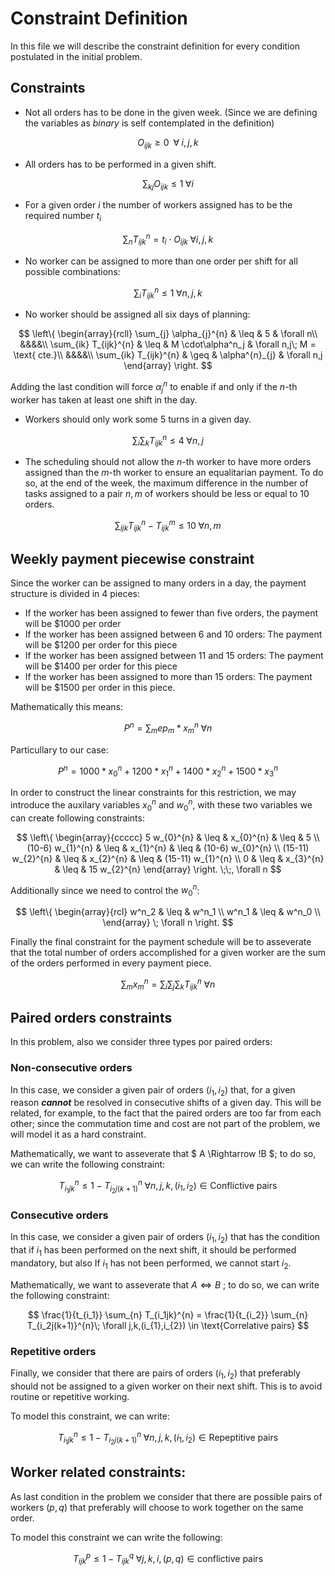 # Constraint Definition

In this file we will describe the constraint definition for every condition postulated in the initial
problem.

## Constraints


- Not all orders has to be done in the given week. (Since we are defining the variables
as _binary_ is self contemplated in the definition)

$$
    O_{ijk} \geq 0\;\;\forall\; i,j,k
$$

- All orders has to be performed in a given shift.

 $$
    \sum_{kj} O_{ijk} \leq 1 \;\forall i
 $$

- For a given order $i$ the number of workers assigned has to be the required
number $t_i$

 $$
    \sum_{n} T_{ijk}^{n} = t_i \cdot O_{ijk} \; \forall i,j,k
 $$


- No worker can be assigned to more than one order per shift for all possible combinations:

$$
\sum_i T_{ijk}^{n} \leq 1 \;\forall n,j,k
$$

- No worker should be assigned all six days of planning:


 $$
    \left\{
        \begin{array}{rcll}
            \sum_{j} \alpha_{j}^{n} & \leq & 5 & \forall n\\
            &&&&\\
            \sum_{ik} T_{ijk}^{n} & \leq & M \cdot\alpha^n_j  & \forall n,j\; M = \text{ cte.}\\
            &&&&\\
            \sum_{ik} T_{ijk}^{n} & \geq & \alpha^{n}_{j} & \forall n,j
        \end{array}
    \right.
 $$

Adding the last condition will force $\alpha^n_j$ to enable if and only if
the $n$-th worker has taken at least one shift in the day.

- Workers should only work some 5 turns in a given day.

$$
    \sum_i \sum_k T^{n}_{ijk}  \leq 4\;\forall n,j
$$

- The scheduling should not allow the $n$-th worker to have more orders assigned
than the $m$-th worker to ensure an equalitarian payment. To do so, at the end of
the week, the maximum difference in the number of tasks assigned to a pair $n,m$ of
workers should be less or equal to 10 orders.

$$
    \sum_{ijk} T_{ijk}^{n} - T^{m}_{ijk} \leq 10 \; \forall n,m
$$

## Weekly payment piecewise constraint

Since the worker can be assigned to many orders in a day, the payment structure is
divided in 4 pieces:

- If the worker has been assigned to fewer than five orders, the payment will be $1000 per order
- If the worker has been assigned between 6 and 10 orders:
The payment will be $1200 per order for this piece
- If the worker has been assigned between 11 and 15 orders: 
The payment will be $1400 per order for this piece
- If the worker has been assigned to more than 15 orders: 
The payment will be $1500 per order in this piece.

Mathematically this means:

$$
P^{n} = \sum_{m} ep_{m}*x^n_m \; \forall n
$$

Particullary to our case:

$$
P^{n} = 1000*x^n_0 + 1200 * x^n_1 + 1400 * x^n_2 + 1500 * x^n_3
$$

In order to construct the linear constraints for this restriction, we may
introduce the auxilary variables $x^{n}_{0}$ and $w^{n}_{0}$, with these two variables we can
create following constraints:

$$
    \left\{
       \begin{array}{ccccc}
            5 w_{0}^{n} & \leq & x_{0}^{n} & \leq &  5 \\
            (10-6) w_{1}^{n} & \leq & x_{1}^{n} & \leq &  (10-6) w_{0}^{n} \\
            (15-11) w_{2}^{n} & \leq & x_{2}^{n} & \leq &  (15-11) w_{1}^{n} \\
            0 & \leq & x_{3}^{n} & \leq &  15 w_{2}^{n}
        \end{array}
    \right.
    \;\;, \forall n
$$

Additionally since we need to control the $w^{n}_{0}$:

$$
    \left\{
        \begin{array}{rcl}
            w^n_2 & \leq & w^n_1 \\
            w^n_1 & \leq & w^n_0 \\
        \end{array} \; \forall n
    \right.
$$

Finally the final constraint for the payment schedule will be to asseverate
that the total number of orders accomplished for a given worker are the sum
of the orders performed in every payment piece.

$$
\sum_m x^n_m = \sum_{i}\sum_{j}\sum_{k} T^{n}_{ijk} \; \forall n
$$

## Paired orders constraints

In this problem, also we consider three types por paired orders:

### Non-consecutive orders

In this case, we consider a given pair of orders $(i_{1},i_{2})$ that, for a given
reason ***cannot*** be resolved in consecutive shifts of a given day. This will be
related, for example, to the fact that the paired orders are too far from each other; since the
commutation time and cost are not part of the problem, we will model it as a hard constraint.

Mathematically, we want to asseverate that $ A \Rightarrow !B $; to do so, we can write
the following constraint:

$$
    T_{i_1jk}^{n} \leq 1 - T_{i_2j(k+1)}^{n}\; \forall n,j,k,(i_{1},i_{2}) \in \text{Conflictive pairs}
$$


### Consecutive orders

In this case, we consider a given pair of orders $(i_{1},i_{2})$ that has the condition that
if $i_1$ has been performed on the next shift, it should be performed mandatory, but also
If $i_1$ has not been performed, we cannot start $i_2$.

Mathematically, we want to asseverate that $A \Leftrightarrow B$ ; to do so, we can write
the following constraint:

$$
\frac{1}{t_{i_1}} \sum_{n} T_{i_1jk}^{n} = \frac{1}{t_{i_2}} \sum_{n} T_{i_2j(k+1)}^{n}\; \forall j,k,(i_{1},i_{2}) \in \text{Correlative pairs}
$$

### Repetitive orders

Finally, we consider that there are pairs of orders $(i_1,i_2)$ that preferably should
not be assigned to a given worker on their next shift. This is to avoid routine or repetitive
working.

To model this constraint, we can write:

$$
     T_{i_1jk}^{n} \leq 1 - T_{i_2j(k+1)}^{n}\; \forall n,j,k,(i_{1},i_{2}) \in \text{Repeptitive pairs}
$$

## Worker related constraints:

As last condition in the problem we consider that there are possible pairs of workers $(p,q)$ that
preferably will choose to work together on the same order.

To model this constraint we can write the following:

$$
    T_{ijk}^{p} \leq 1 - T_{ijk}^{q}\; \forall j,k,i, (p,q) \in \text{conflictive pairs}
$$
